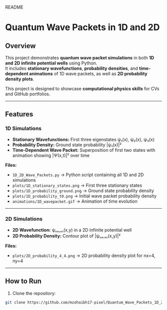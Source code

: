 README

# Quantum Wave Packets in 1D and 2D

## Overview
This project demonstrates **quantum wave packet simulations** in both **1D and 2D infinite potential wells** using Python.  
It includes **stationary wavefunctions**, **probability densities**, and **time-dependent animations** of 1D wave packets, as well as **2D probability density plots**.  

This project is designed to showcase **computational physics skills** for CVs and GitHub portfolios.

---

## Features

### 1D Simulations
- **Stationary Wavefunctions:** First three eigenstates ψ₁(x), ψ₂(x), ψ₃(x)  
- **Probability Density:** Ground state probability |ψ₁(x)|²  
- **Time-Dependent Wave Packet:** Superposition of first two states with animation showing |Ψ(x,t)|² over time  

**Files:**  
- `1D_2D_Wave_Packets.py` → Python script containing all 1D and 2D simulations  
- `plots/1D_stationary_states.png` → First three stationary states  
- `plots/1D_probability_ground.png` → Ground state probability density  
- `plots/1D_probability_t0.png` → Initial wave packet probability density  
- `animations/1D_wavepacket.gif` → Animation of time evolution  

---

### 2D Simulations
- **2D Wavefunction:** ψₙₓ,ₙᵧ(x,y) in a 2D infinite potential well  
- **2D Probability Density:** Contour plot of |ψₙₓ,ₙᵧ(x,y)|²  

**Files:**  
- `plots/2D_probability_4_4.png` → 2D probability density plot for nx=4, ny=4  

---

## How to Run
1. Clone the repository:
```bash
git clone https://github.com/mzohaibh17-pixel/Quantum_Wave_Packets_1D_2D.git
